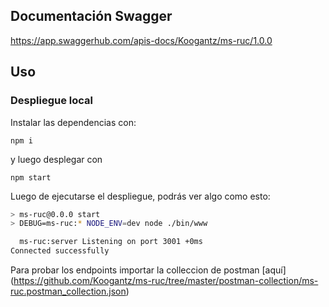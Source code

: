 ## Documentación Swagger

https://app.swaggerhub.com/apis-docs/Koogantz/ms-ruc/1.0.0

## Uso

### Despliegue local

Instalar las dependencias con:

```
npm i
```

y luego desplegar con

```
npm start
```

Luego de ejecutarse el despliegue, podrás ver algo como esto:

```bash
> ms-ruc@0.0.0 start
> DEBUG=ms-ruc:* NODE_ENV=dev node ./bin/www

  ms-ruc:server Listening on port 3001 +0ms
Connected successfully
```
Para probar los endpoints importar la colleccion de postman [aquí] (https://github.com/Koogantz/ms-ruc/tree/master/postman-collection/ms-ruc.postman_collection.json)